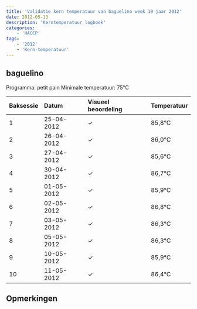 ```yaml
---
title: 'Validatie kern temperatuur van baguelino week 19 jaar 2012'
date: 2012-05-13
description: 'Kerntemperatuur logboek'
categories:
    - 'HACCP'
tags:
    - '2012'
    - 'Kern-temperatuur'
---
```


## baguelino

Programma: petit pain
Minimale temperatuur: 75°C

| Baksessie | Datum | Visueel beoordeling | Temperatuur |
|:---|:---|:---|:---|
| 1 | 25-04-2012 | &check; | 85,8°C |
| 2 | 26-04-2012 | &check; | 86,0°C |
| 3 | 27-04-2012 | &check; | 85,6°C |
| 4 | 30-04-2012 | &check; | 86,7°C |
| 5 | 01-05-2012 | &check; | 85,9°C |
| 6 | 02-05-2012 | &check; | 86,8°C |
| 7 | 03-05-2012 | &check; | 86,3°C |
| 8 | 05-05-2012 | &check; | 86,3°C |
| 9 | 10-05-2012 | &check; | 85,9°C |
| 10 | 11-05-2012 | &check; | 86,4°C |

## Opmerkingen


